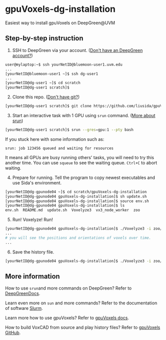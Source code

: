 # gpuVoxels-dg-installation
Easiest way to install gpuVoxels on DeepGreen@UVM

## Step-by-step instruction

1. SSH to DeepGreen via your account. ([Don't have an DeepGreen account?](https://www.uvm.edu/vacc/request-account))

```bash
user@mylaptop:~$ ssh yourNetID@bluemoon-user1.uvm.edu
...
[yourNetID@bluemoon-user1 ~]$ ssh dg-user1
...
[yourNetID@dg-user1 ~]$ cd scratch
[yourNetID@dg-user1 scratch]$ 
```

2. Clone this repo. ([Don't have git?](https://git-scm.com/book/en/v2/Getting-Started-Installing-Git))

```bash
[yourNetID@dg-user1 scratch]$ git clone https://github.com/liusida/gpuVoxels-dg-installation.git
```

3. Start an interactive task with 1 GPU using `srun` command. ([More about srun](https://slurm.schedmd.com/srun.html))

```bash
[yourNetID@dg-user1 scratch]$ srun --gres=gpu:1 --pty bash
```

If you stuck here with some information such as:
```
srun: job 123456 queued and waiting for resources
```
It means all GPUs are busy running others' tasks, you will need to try this another time. You can use `squeue` to see the waiting queue. `Ctrl+C` to abort waiting.

4. Prepare for running. Tell the program to copy newest executables and use Sida's environment.

```bash
[yourNetID@dg-gpunode04 ~]$ cd scratch/gpuVoxels-dg-installation
[yourNetID@dg-gpunode04 gpuVoxels-dg-installation]$ sh update.sh
[yourNetID@dg-gpunode04 gpuVoxels-dg-installation]$ source env.sh
[yourNetID@dg-gpunode04 gpuVoxels-dg-installation]$ ls
env.sh  README.md  update.sh  Voxelyze3  vx3_node_worker  zoo
```

5. Run! Voxelyze! Run!

```bash
[yourNetID@dg-gpunode04 gpuVoxels-dg-installation]$ ./Voxelyze3 -i zoo/basic/
...
# you will see the positions and orientations of voxels over time.
...
```

6. Save the history file.

```bash
[yourNetID@dg-gpunode04 gpuVoxels-dg-installation]$ ./Voxelyze3 -i zoo/basic/ > a.history
```

## More information

How to use `srun`and more commands on DeepGreen? Refer to [DeepGreenDocs](https://wiki.uvm.edu/w/DeepGreenDocs).

Learn even more on `sun` and more commands? Refer to the documentation of software [Slurm](https://slurm.schedmd.com/srun.html).

Learn more how to use gpuVoxels? Refer to [gpuVoxels docs](https://gpuvoxels.readthedocs.io/en/docs/).

How to build VoxCAD from source and play history files? Refer to [gpuVoxels GitHub](https://github.com/liusida/gpuVoxels).

